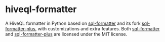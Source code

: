 # hiveql-formatter
A HiveQL formatter in Python based on [sql-formatter](https://github.com/zeroturnaround/sql-formatter) and its fork [sql-formatter-plus](https://github.com/kufii/sql-formatter-plus), with customizations and extra features. Both [sql-formatter](https://github.com/zeroturnaround/sql-formatter) and [sql-formatter-plus](https://github.com/kufii/sql-formatter-plus) are licensed under the MIT license.
